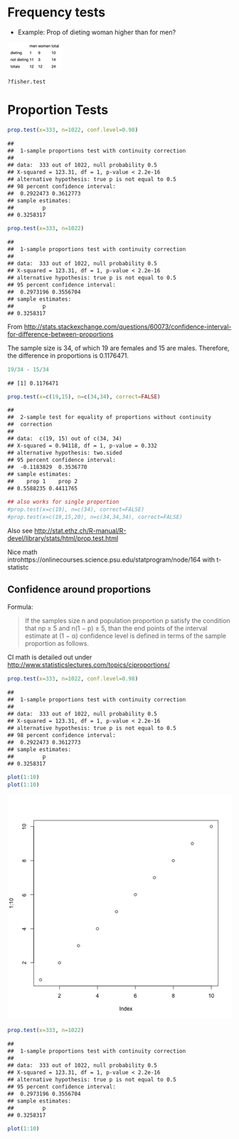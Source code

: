 Frequency tests
================

* Example: Prop of dieting woman higher than for men?

![](.example_images/fisher_example.png)

```
?fisher.test
```


Proportion Tests
================


```r
prop.test(x=333, n=1022, conf.level=0.98)
```

```
## 
## 	1-sample proportions test with continuity correction
## 
## data:  333 out of 1022, null probability 0.5
## X-squared = 123.31, df = 1, p-value < 2.2e-16
## alternative hypothesis: true p is not equal to 0.5
## 98 percent confidence interval:
##  0.2922473 0.3612773
## sample estimates:
##         p 
## 0.3258317
```

```r
prop.test(x=333, n=1022)
```

```
## 
## 	1-sample proportions test with continuity correction
## 
## data:  333 out of 1022, null probability 0.5
## X-squared = 123.31, df = 1, p-value < 2.2e-16
## alternative hypothesis: true p is not equal to 0.5
## 95 percent confidence interval:
##  0.2973196 0.3556704
## sample estimates:
##         p 
## 0.3258317
```

From
http://stats.stackexchange.com/questions/60073/confidence-interval-for-difference-between-proportions

The sample size is 34, of which 19 are females and 15 are males. Therefore, the difference in proportions is 0.1176471.


```r
19/34 - 15/34
```

```
## [1] 0.1176471
```

```r
prop.test(x=c(19,15), n=c(34,34), correct=FALSE)
```

```
## 
## 	2-sample test for equality of proportions without continuity
## 	correction
## 
## data:  c(19, 15) out of c(34, 34)
## X-squared = 0.94118, df = 1, p-value = 0.332
## alternative hypothesis: two.sided
## 95 percent confidence interval:
##  -0.1183829  0.3536770
## sample estimates:
##    prop 1    prop 2 
## 0.5588235 0.4411765
```

```r
## also works for single proportion
#prop.test(x=c(19), n=c(34), correct=FALSE)
#prop.test(x=c(19,15,20), n=c(34,34,34), correct=FALSE)
```
Also see <http://stat.ethz.ch/R-manual/R-devel/library/stats/html/prop.test.html>

Nice math introhttps://onlinecourses.science.psu.edu/statprogram/node/164 with t-statistc



Confidence around proportions
-----------------------------

Formula:
 > If the samples size n and population proportion p satisfy the condition that np ≥ 5 and n(1 − p) ≥ 5, than the end points of the interval estimate at (1 − α) confidence level is defined in terms of the sample proportion as follows.

CI math is detailed out under http://www.statisticslectures.com/topics/ciproportions/


```r
prop.test(x=333, n=1022, conf.level=0.98)
```

```
## 
## 	1-sample proportions test with continuity correction
## 
## data:  333 out of 1022, null probability 0.5
## X-squared = 123.31, df = 1, p-value < 2.2e-16
## alternative hypothesis: true p is not equal to 0.5
## 98 percent confidence interval:
##  0.2922473 0.3612773
## sample estimates:
##         p 
## 0.3258317
```

```r
plot(1:10)
plot(1:10)
```

![plot of chunk unnamed-chunk-3](figure/unnamed-chunk-3-1.png)

```r
prop.test(x=333, n=1022)
```

```
## 
## 	1-sample proportions test with continuity correction
## 
## data:  333 out of 1022, null probability 0.5
## X-squared = 123.31, df = 1, p-value < 2.2e-16
## alternative hypothesis: true p is not equal to 0.5
## 95 percent confidence interval:
##  0.2973196 0.3556704
## sample estimates:
##         p 
## 0.3258317
```

```r
plot(1:10)
```

